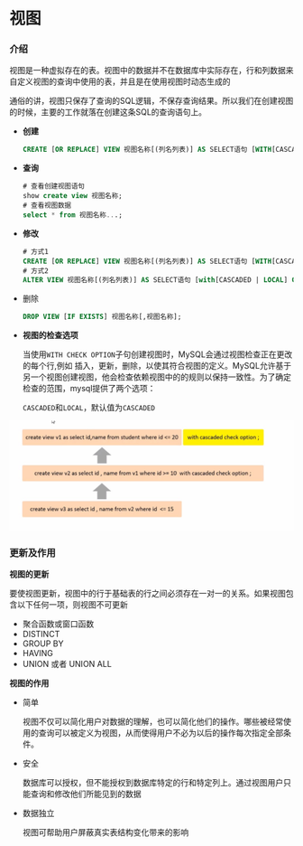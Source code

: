 # 视图

### 介绍

视图是一种虚拟存在的表。视图中的数据并不在数据库中实际存在，行和列数据来自定义视图的查询中使用的表，并且是在使用视图时动态生成的

通俗的讲，视图只保存了查询的SQL逻辑，不保存查询结果。所以我们在创建视图的时候，主要的工作就落在创建这条SQL的查询语句上。



- **创建**

	```SQL
	CREATE [OR REPLACE] VIEW 视图名称[(列名列表)] AS SELECT语句 [WITH[CASCADED | LOCAL] CHECK OPTION]
	```

- **查询**

	```sql
	# 查看创建视图语句
	show create view 视图名称;
	# 查看视图数据
	select * from 视图名称...;
	```

- **修改**

	```sql
	# 方式1
	CREATE [OR REPLACE] VIEW 视图名称[(列名列表)] AS SELECT语句 [WITH[CASCADED | LOCAL] CHECK OPTION];
	# 方式2
	ALTER VIEW 视图名称[(列名列表)] AS SELECT语句 [with[CASCADED | LOCAL] CHECK OPTION];
	```

- 删除

	```sql
	DROP VIEW [IF EXISTS] 视图名称[,视图名称]; 
	```

	

- **视图的检查选项**

	当使用`WITH CHECK OPTION`子句创建视图时，MySQL会通过视图检查正在更改的每个行,例如 插入，更新，删除，以使其符合视图的定义。MySQL允许基于另一个视图创建视图，他会检查依赖视图中的的规则以保持一致性。为了确定检查的范围，mysql提供了两个选项：

	`CASCADED`和`LOCAL`，默认值为`CASCADED`	

![image-20220816144647711](./images/image-20220816144647711.png)

### 更新及作用

**视图的更新**

要使视图更新，视图中的行于基础表的行之间必须存在一对一的关系。如果视图包含以下任何一项，则视图不可更新

- 聚合函数或窗口函数
- DISTINCT
- GROUP BY
- HAVING
- UNION 或者 UNION ALL

**视图的作用**

- 简单

	视图不仅可以简化用户对数据的理解，也可以简化他们的操作。哪些被经常使用的查询可以被定义为视图，从而使得用户不必为以后的操作每次指定全部条件。

- 安全

	数据库可以授权，但不能授权到数据库特定的行和特定列上。通过视图用户只能查询和修改他们所能见到的数据

- 数据独立

	视图可帮助用户屏蔽真实表结构变化带来的影响